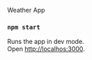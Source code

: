 Weather App



### `npm start`

Runs the app in dev mode.<br />
Open [http://localhos:3000](http://localhost:3000).
